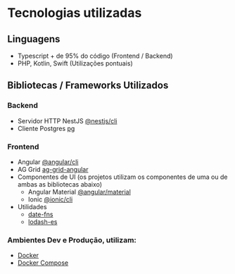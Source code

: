 # Tecnologias utilizadas

## Linguagens
 - Typescript + de 95% do código (Frontend / Backend)
 - PHP, Kotlin, Swift (Utilizações pontuais)

## Bibliotecas / Frameworks Utilizados

### Backend
 - Servidor HTTP NestJS [@nestjs/cli](https://docs.nestjs.com/)
 - Cliente Postgres [pg](https://node-postgres.com/)

### Frontend
 - Angular [@angular/cli](https://angular.io/docs)
 - AG Grid [ag-grid-angular](https://www.ag-grid.com/angular-grid/)
 - Componentes de UI (os projetos utilizam os componentes de uma ou de ambas as bibliotecas abaixo)
   - Angular Material [@angular/material](https://material.angular.io/)
   - Ionic [@ionic/cli](https://ionicframework.com/docs/components)
 - Utilidades
   - [date-fns](https://date-fns.org/docs/Getting-Started)
   - [lodash-es](https://lodash.com/)

### Ambientes Dev e Produção, utilizam:
 - [Docker](https://www.docker.com/get-started)
 - [Docker Compose](https://docs.docker.com/compose/)
